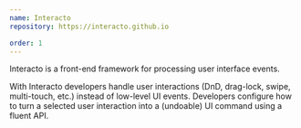 ```yaml
---
name: Interacto
repository: https://interacto.github.io

order: 1
---
```


Interacto is a front-end framework for processing user interface events.

With Interacto developers handle user interactions (DnD, drag-lock, swipe, multi-touch, etc.) instead of low-level UI events. Developers configure how to turn a selected user interaction into a (undoable) UI command using a fluent API.
